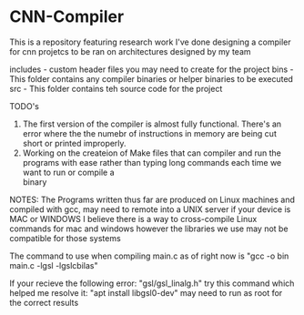 # CNN-Compiler
This is a repository featuring research work I've done designing a compiler for cnn projetcs to be ran on architectures designed by my team

includes - custom header files you may need to create for the project 
bins - This folder contains any compiler binaries or helper binaries to be executed
src - This folder contains teh source code for the project

TODO's
  1.  The first version of the compiler is almost fully functional. There's an error where the the numebr of instructions in memory are being cut short or printed 
     improperly.
  2.  Working on the createion of Make files that can compiler and run the programs with ease rather than typing long commands each time we want to run or compile a     
     binary
     
 NOTES:
  The Programs written thus far are produced on Linux machines and compiled with gcc, may need to remote into a UNIX server if your device is MAC or WINDOWS
    I believe there is a way to cross-compile Linux commands for mac and windows however the libraries we use may not be compatible for those systems
  
  The command to use when compiling main.c as of right now is "gcc -o bin main.c -lgsl -lgslcbilas"
  
  If your recieve the following error: "gsl/gsl_linalg.h" 
    try this command which helped me resolve it: "apt install libgsl0-dev"
    may need to run as root for the correct results
